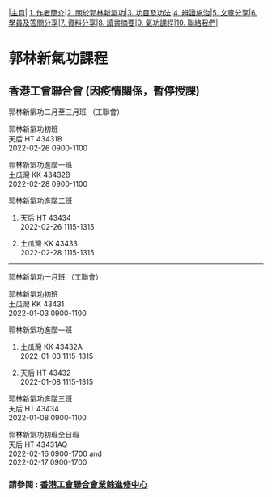 |[主頁](/README.md)| [1. 作者簡介](/a10.md)|[2. 關於郭林新氣功](/a1.md)|[3. 功目及功法](/a2.md)|[4. 辨證施治](/a3.md)|[5. 文章分享](/a5.md)|[6. 學員及答問分享](/a6.md)|[7. 資料分享](/a7.md)|[8. 讀書摘要](/a4.md)|[9. 氣功課程](/郭林新氣功課程.md)|[10. 聯絡我們](/a9.md)|

# 郭林新氣功課程  

## 香港工會聯合會 (因疫情關係，暫停授課)

郭林新氣功二月至三月班  （工聯會）  

郭林新氣功初班  
天后 HT 43431B   
2022-02-26 0900-1100   

郭林新氣功進階一班   
土瓜灣 KK 43432B   
2022-02-28 0900-1100   

郭林新氣功進階二班   
1. 天后 HT 43434   
2022-02-26 1115-1315   

2. 土瓜灣 KK 43433   
2022-02-28 1115-1315   

------------------------ 


郭林新氣功一月班  （工聯會）    

郭林新氣功初班   
土瓜灣 KK 43431   
2022-01-03 0900-1100   

郭林新氣功進階一班   
1. 土瓜灣 KK 43432A   
2022-01-03 1115-1315   

2. 天后 HT 43432   
2022-01-08 1115-1315   

郭林新氣功進階三班   
天后 HT 43434   
2022-01-08 0900-1100   

郭林新氣功初班全日班   
天后 HT 43431AQ   
2022-02-16 0900-1700 and   
2022-02-17 0900-1700    

### 請參閱 : [香港工會聯合會業餘進修中心](https://www.hkftustsc.org/info/index2.html)  

